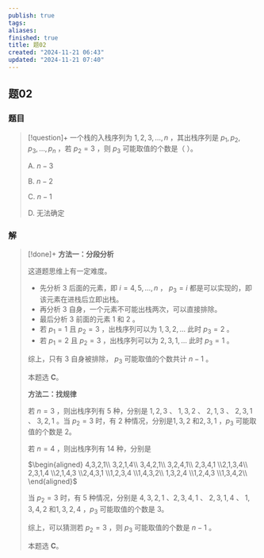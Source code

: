 ```yaml
---
publish: true
tags: 
aliases: 
finished: true
title: 题02
created: "2024-11-21 06:43"
updated: "2024-11-21 07:40"
---
```

## 题02
### 题目
> [!question]+
> 一个栈的入栈序列为 $1,2,3,\dots,n$ ，其出栈序列是 $p_1,p_2,p_3,…,p_n$ ，若 $p_2=3$ ，则 $p_3$ 可能取值的个数是（ ）。
> 
> A. $n-3$
> 
> B. $n-2$
> 
> C. $n-1$
> 
> D. 无法确定
### 解
> [!done]+
> **方法一：分段分析**
> 
> 这道题思维上有一定难度。
> 
> - 先分析 $3$ 后面的元素，即 $i=4,5,\dots,n$ ， $p_3=i$ 都是可以实现的，即该元素在进栈后立即出栈。
> - 再分析 $3$ 自身，一个元素不可能出栈两次，可以直接排除。
> - 最后分析 $3$ 前面的元素 $1$ 和 $2$ 。
> - 若 $p_1=1$ 且 $p_2=3$ ，出栈序列可以为 $1,3,2,\dots$ 此时 $p_3=2$ 。
> - 若 $p_1=2$ 且 $p_2=3$ ，出栈序列可以为 $2,3,1,\dots$ 此时 $p_3=1$ 。
> 
> 综上，只有 $3$ 自身被排除， $p_3$ 可能取值的个数共计 $n-1$ 。
> 
> 本题选 **C**。
> 
> **方法二：找规律**
> 
> 若 $n=3$ ，则出栈序列有 5 种，分别是 $1,2,3$ 、 $1,3,2$ 、 $2,1,3$ 、 $2,3,1$ 、 $3,2,1$ 。当 $p_2=3$ 时，有 2 种情况，分别是$1,3,2$ 和$2,3,1$ ，$p_3$ 可能取值的个数是 2。
> 
> 若 $n=4$ ，则出栈序列有 14 种，分别是
> 
> $\begin{aligned} 4,3,2,1\\ 3,2,1,4\\ 3,4,2,1\\ 3,2,4,1\\ 2,3,4,1 \\2,1,3,4\\ 2,3,1,4 \\2,1,4,3 \\2,4,3,1 \\1,2,3,4 \\1,4,3,2\\ 1,3,2,4 \\1,2,4,3 \\1,3,4,2\\ \end{aligned}$
> 
> 当 $p_2=3$ 时，有 5 种情况，分别是 $4,3,2,1$ 、$2,3,4,1$ 、 $2,3,1,4$ 、 $1,3,4,2$ 和$1,3,2,4$ ，$p_3$ 可能取值的个数是 3。
> 
> 综上，可以猜测若 $p_2=3$ ，则 $p_3$ 可能取值的个数是 $n-1$ 。
> 
> 本题选 **C**。